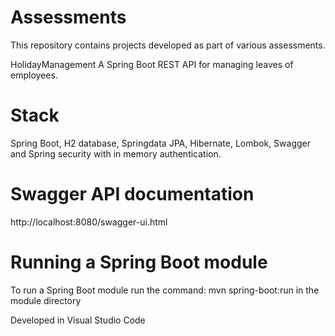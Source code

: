 # Assessments
This repository contains projects developed as part of various assessments.

HolidayManagement 
A Spring Boot REST API for managing leaves of employees. 

# Stack
Spring Boot, H2 database, Springdata JPA, Hibernate, Lombok, Swagger and Spring security with in memory authentication. 

# Swagger API documentation
http://localhost:8080/swagger-ui.html

# Running a Spring Boot module
To run a Spring Boot module run the command: mvn spring-boot:run in the module directory

Developed in Visual Studio Code
